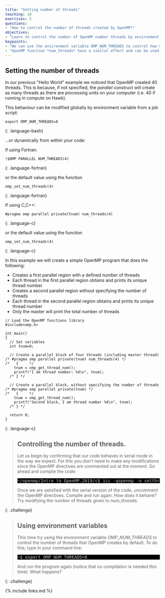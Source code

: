 ```yaml
---
title: "Setting number of threads"
teaching: 10
exercises: 5
questions:
- "How to control the number of threads created by OpenMP?"
objectives:
- "Learn to control the number of OpenMP number threads by environment variable and programmatically"
keypoints:
- "We can use the environment variable OMP_NUM_THREADS to control how many threads are created by OpenMP by default"
- "OpenMP function *num_threads* have a similar effect and can be used within your code"
---
```


## Setting the number of threads
In our previous "Hello World" example we noticed that OpenMP created 40 threads. This is because, if not specified, the *parallel* construct will create as many threads as there are processing units on your computer (i.e. 40 if running in compute on Hawk).

This behaviour can be modified globally by environment variable from a job script:
~~~
export OMP_NUM_THREADS=8
~~~
{: .language-bash}

…or dynamically from within your code:

If using Fortran:
~~~
!$OMP PARALLEL NUM_THREADS(4)
~~~
{: .language-fortran}

or the default value using the function
~~~
omp_set_num_threads(4)
~~~
{: .language-fortran}

If using C,C++:
~~~
#pragma omp parallel private(tnum) num_threads(4)
~~~
{: .language-c}

or the default value using the function
~~~
omp_set_num_threads(4)
~~~
{: .language-c}

In this example we will create a simple OpenMP program that does the following:
- Creates a first parallel region with a defined number of threads
- Each thread in the first parallel region obtains and prints its unique thread number
- Creates a second parallel region without specifying the number of threads
- Each thread in the second parallel region obtains and prints its unique thread number
- Only the master will print the total number of threads
 
~~~
// Load the OpenMP functions library
#include<omp.h>

int main()
{
  // Set variables
  int tnum=0;

  // Create a parallel block of four threads (including master thread)
/* #pragma omp parallel private(tnum) num_threads(4) */
/*   {     */
    tnum = omp_get_thread_num();
    printf("I am thread number: %d\n", tnum);
  /* } */

  // Create a parallel block, without specifying the number of threads
/* #pragma omp parallel private(tnum) */
/*   {     */
    tnum = omp_get_thread_num();
    printf("Second block, I am thread number %d\n", tnum);
  /* } */

  return 0;
}
~~~
{: .language-c}

> ## Controlling the number of threads.
> Let us begin by confirming that our code behaves in serial mode in the way we expect. For this you don't need to make any modifications since the OpenMP directives are commented out at the moment. Go ahead and compile the code:
> <pre style="color: silver; background: black;">
> ~/openmp/Intro_to_OpenMP.2019/c$ icc -qopenmp -o setthreads setthreads.c
> </pre>
>
> Once we are satisfied with the serial version of the code, uncomment the OpenMP directives. Compile and run again. How does it behave? Try modifying the number of threads given to *num_threads*.
>
{: .challenge}

> ## Using environment variables
>
> This time try using the environment variable *OMP_NUM_THREADS* to control the number of threads that OpenMP creates by default. To do this, type in your command line:
> <pre style="color: silver; background: black;">
> ~$ export OMP_NUM_THREADS=8
> </pre>
> 
> And run the program again (notice that no compilation is needed this time). What happens?
>
{: .challenge}

{% include links.md %}
